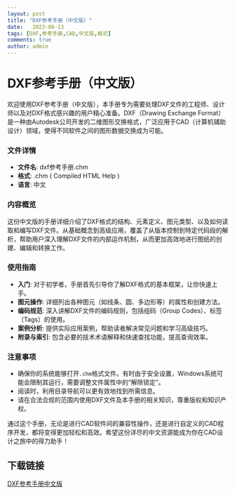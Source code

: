 ```yaml
---
layout: post
title: "DXF参考手册（中文版）"
date:   2023-06-13
tags: [DXF,参考手册,CAD,中文版,格式]
comments: true
author: admin
---
```

# DXF参考手册（中文版）

欢迎使用DXF参考手册（中文版），本手册专为需要处理DXF文件的工程师、设计师以及对DXF格式感兴趣的用户精心准备。DXF（Drawing Exchange Format）是一种由Autodesk公司开发的二维图形交换格式，广泛应用于CAD（计算机辅助设计）领域，使得不同软件之间的图形数据交换成为可能。

### 文件详情

- **文件名**: dxf参考手册.chm
- **格式**: .chm ( Compiled HTML Help )
- **语言**: 中文

### 内容概览

这份中文版的手册详细介绍了DXF格式的结构、元素定义、图元类型、以及如何读取和编写DXF文件。从基础概念到高级应用，覆盖了从版本控制到特定代码段的解析，帮助用户深入理解DXF文件的内部运作机制，从而更加高效地进行图纸的创建、编辑和转换工作。

### 使用指南

- **入门**: 对于初学者，手册首先引导你了解DXF格式的基本框架，让你快速上手。
- **图元操作**: 详细列出各种图元（如线条、圆、多边形等）的属性和创建方法。
- **编码规范**: 深入讲解DXF文件的编码规则，包括组码（Group Codes）、标签（Tags）的使用。
- **案例分析**: 提供实际应用案例，帮助读者解决常见问题和学习高级技巧。
- **附录与索引**: 包含必要的技术术语解释和快速查找功能，提高查询效率。

### 注意事项

- 确保你的系统能够打开`.chm`格式文件。有时由于安全设置，Windows系统可能会限制其运行，需要调整文件属性中的“解除锁定”。
- 阅读时，利用目录导航可以更有效地找到所需信息。
- 请在合法合规的范围内使用DXF文件及本手册的相关知识，尊重版权和知识产权。

通过这个手册，无论是进行CAD软件间的兼容性操作，还是进行自定义的CAD程序开发，都将变得更加轻松和高效。希望这份详尽的中文资源能成为你在CAD设计之旅中的得力助手！

## 下载链接

[DXF参考手册中文版](https://pan.quark.cn/s/9e40ff3d7739)